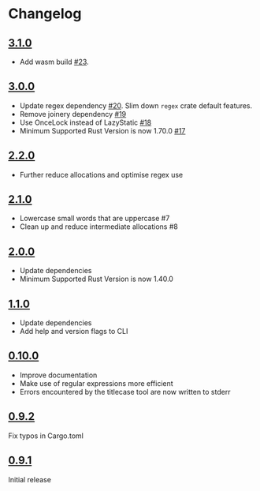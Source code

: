 Changelog
=========

## [3.1.0](https://github.com/wezm/titlecase/releases/tag/v3.1.0)

- Add wasm build [#23](https://github.com/wezm/titlecase/pull/23).

## [3.0.0](https://github.com/wezm/titlecase/releases/tag/v3.0.0)

- Update regex dependency [#20](https://github.com/wezm/titlecase/pull/20).
  Slim down `regex` crate default features.
- Remove joinery dependency [#19](https://github.com/wezm/titlecase/pull/19)
- Use OnceLock instead of LazyStatic [#18](https://github.com/wezm/titlecase/pull/18)
- Minimum Supported Rust Version is now 1.70.0 [#17](https://github.com/wezm/titlecase/pull/17)

## [2.2.0](https://github.com/wezm/titlecase/releases/tag/v2.2.0)

- Further reduce allocations and optimise regex use

## [2.1.0](https://github.com/wezm/titlecase/releases/tag/v2.1.0)

- Lowercase small words that are uppercase #7
- Clean up and reduce intermediate allocations #8

## [2.0.0](https://github.com/wezm/titlecase/releases/tag/v2.0.0)

- Update dependencies
- Minimum Supported Rust Version is now 1.40.0

## [1.1.0](https://github.com/wezm/titlecase/releases/tag/v1.1.0)

- Update dependencies
- Add help and version flags to CLI

## [0.10.0](https://github.com/wezm/titlecase/releases/tag/v0.10.0)

- Improve documentation
- Make use of regular expressions more efficient
- Errors encountered by the titlecase tool are now written to stderr

## [0.9.2](https://github.com/wezm/titlecase/releases/tag/v0.9.2)

Fix typos in Cargo.toml

## [0.9.1](https://github.com/wezm/titlecase/releases/tag/0.9.1)

Initial release
